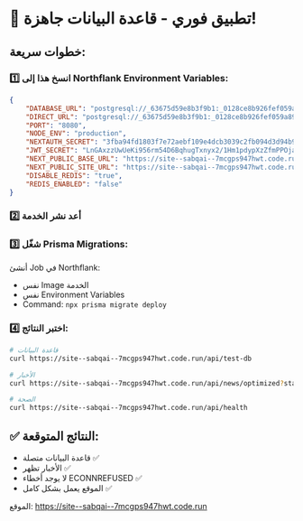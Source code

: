 # 🚀 تطبيق فوري - قاعدة البيانات جاهزة!

## خطوات سريعة:

### 1️⃣ انسخ هذا إلى Northflank Environment Variables:

```json
{
    "DATABASE_URL": "postgresql://_63675d59e8b3f9b1:_0128ce8b926fef059a8992b4b8a048@primary.sabq--7mcgps947hwt.addon.code.run:5432/_f730d16e1ad7",
    "DIRECT_URL": "postgresql://_63675d59e8b3f9b1:_0128ce8b926fef059a8992b4b8a048@primary.sabq--7mcgps947hwt.addon.code.run:5432/_f730d16e1ad7",
    "PORT": "8080",
    "NODE_ENV": "production",
    "NEXTAUTH_SECRET": "3fba94fd1803f7e72aebf109e4dcb3039c2fb094d3d94b9301e94feec00374c5",
    "JWT_SECRET": "LnGAxzzUwUeKi956rm54D6BqhugTxnyx2/1Hm1pdypXzZfmPPOja9E87IM0YLXbg0nrTzSMqrjTkfkzNU5XyEA==",
    "NEXT_PUBLIC_BASE_URL": "https://site--sabqai--7mcgps947hwt.code.run",
    "NEXT_PUBLIC_SITE_URL": "https://site--sabqai--7mcgps947hwt.code.run",
    "DISABLE_REDIS": "true",
    "REDIS_ENABLED": "false"
}
```

### 2️⃣ أعد نشر الخدمة

### 3️⃣ شغّل Prisma Migrations:
أنشئ Job في Northflank:
- نفس Image الخدمة
- نفس Environment Variables
- Command: `npx prisma migrate deploy`

### 4️⃣ اختبر النتائج:

```bash
# قاعدة البيانات
curl https://site--sabqai--7mcgps947hwt.code.run/api/test-db

# الأخبار
curl https://site--sabqai--7mcgps947hwt.code.run/api/news/optimized?status=published&limit=5

# الصحة
curl https://site--sabqai--7mcgps947hwt.code.run/api/health
```

## ✅ النتائج المتوقعة:
- قاعدة البيانات متصلة ✅
- الأخبار تظهر ✅
- لا يوجد أخطاء ECONNREFUSED ✅
- الموقع يعمل بشكل كامل ✅

الموقع: https://site--sabqai--7mcgps947hwt.code.run
